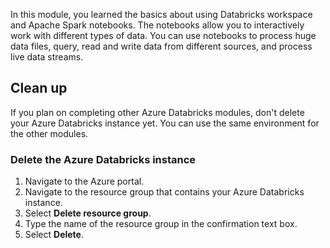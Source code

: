 
In this module, you learned the basics about using Databricks workspace and Apache Spark notebooks. The notebooks allow you to interactively work with different types of data. You can use notebooks to process huge data files, query, read and write data from different sources, and process live data streams.

## Clean up 

If you plan on completing other Azure Databricks modules, don't delete your Azure Databricks instance yet. You can use the same environment for the other modules.

### Delete the Azure Databricks instance

1. Navigate to the Azure portal.
1. Navigate to the resource group that contains your Azure Databricks instance.
1. Select **Delete resource group**.
1. Type the name of the resource group in the confirmation text box.
1. Select **Delete**.